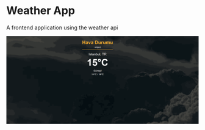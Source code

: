 # Weather App
A frontend application using the weather api

![](https://github.com/hakancoskun11/weatherApp/blob/main/weatherapp.gif)

